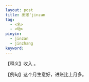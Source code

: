 ```yaml
---
layout: post
title: 出账'jinzan
tag:
  - <名>
  - <动>
pinyin: 
  - jinzan
  - jinzhang
keyword: 
---
```



【释义】收入 。          
                                   
【例句】这个月生意好，进账比上月多。            
           

         
                   
                      
     
                           